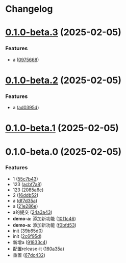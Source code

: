 # Changelog

# [0.1.0-beta.3](https://github.com/leezhian/demo02/compare/kim-demo-a1-v0.1.0-beta.2...${npm.name}-v0.1.0-beta.3) (2025-02-05)


### Features

* a ([0975668](https://github.com/leezhian/demo02/commit/0975668fe07c16e49cdc56c484b9911f252ad2a5))

# [0.1.0-beta.2](https://github.com/leezhian/demo02/compare/kim-demo-a1-v0.1.0-beta.1...${npm.name}-v0.1.0-beta.2) (2025-02-05)


### Features

* a ([ad0395d](https://github.com/leezhian/demo02/commit/ad0395d1b34e54be2a18291a4bce8ee0e79d05ac))

# [0.1.0-beta.1](https://github.com/leezhian/demo02/compare/kim-demo-a1-v0.1.0-beta.0...${npm.name}-v0.1.0-beta.1) (2025-02-05)

# 0.1.0-beta.0 (2025-02-05)


### Features

* 1 ([55c7b43](https://github.com/leezhian/demo02/commit/55c7b43a692ca44f42eb00b102e9e57186658539))
* 123 ([acbf7a8](https://github.com/leezhian/demo02/commit/acbf7a828133f452c02f233a5fe0a551cfd2c4bd))
* 123 ([2085a6c](https://github.com/leezhian/demo02/commit/2085a6ce2b3a9d30c57b5fb7175de1b0f642bd69))
* 2 ([16ddb52](https://github.com/leezhian/demo02/commit/16ddb52ee25455741a898066acbd4526d972d1f8))
* a ([df7d35a](https://github.com/leezhian/demo02/commit/df7d35ae1f30642128501027b0bcde4d84e42660))
* a ([21e286e](https://github.com/leezhian/demo02/commit/21e286ebcc05b8eeec38d020e2027a4c3f5b621c))
* a的提交 ([24a3a43](https://github.com/leezhian/demo02/commit/24a3a432ef99979fd81b89e8d217b15a12f13d90))
* **demo-a:** 添加新功能 ([1011c46](https://github.com/leezhian/demo02/commit/1011c462df26daa8fe613e2629f1bb1db44736ab))
* **demo-a:** 添加新功能 ([f0bfd53](https://github.com/leezhian/demo02/commit/f0bfd53a645b4cb91daa2f21f133d9d728b1e66b))
* init ([39b65d0](https://github.com/leezhian/demo02/commit/39b65d0bba28fc22c5924e2eafe557259a9be926))
* init ([2c6f95d](https://github.com/leezhian/demo02/commit/2c6f95dcee062cf7b2bbb386713ba46cf3f96658))
* 新增a ([91833c4](https://github.com/leezhian/demo02/commit/91833c4dcda6b20fedb0f6383ac615a08044a179))
* 配置release-it ([160a35a](https://github.com/leezhian/demo02/commit/160a35aa09a4d44ee2d6da0ffda92558a5f3fe5b))
* 重置 ([67dc432](https://github.com/leezhian/demo02/commit/67dc432ad7828cc2150e46ecdfa2626e7fa7f287))
